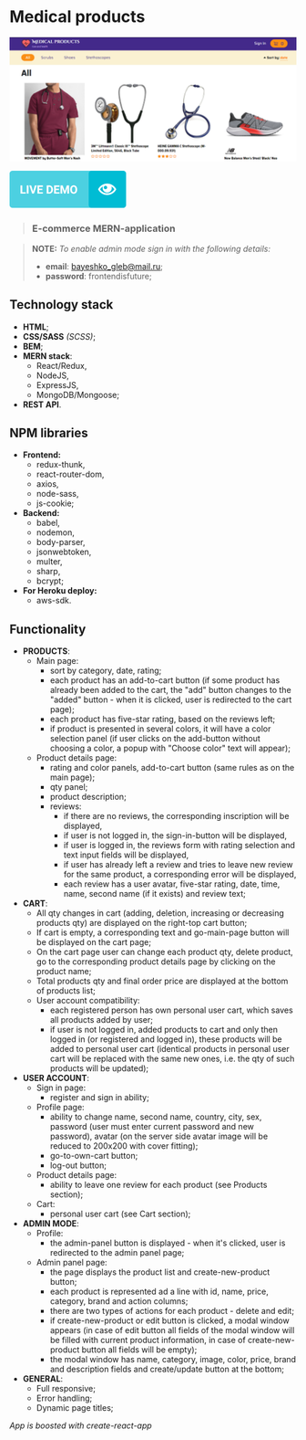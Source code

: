 # Medical products #
![Medical products](title.png)

[![Demo-button](demo-button.png)](https://medical-products-bayeshko.herokuapp.com/)

> ### E-commerce MERN-application

> **NOTE:** *To enable admin mode sign in with the following details:*
>   - **email**: bayeshko_gleb@mail.ru;
>   - **password**: frontendisfuture;

## Technology stack ##
* **HTML**;
* **CSS/SASS** *(SCSS)*;
* **BEM**;
* **MERN stack**:
  * React/Redux,
  * NodeJS,
  * ExpressJS,
  * MongoDB/Mongoose;
* **REST API**.

## NPM libraries ##
* **Frontend:**
  * redux-thunk,
  * react-router-dom,
  * axios,
  * node-sass,
  * js-cookie;
* **Backend:**
  * babel,
  * nodemon,
  * body-parser,
  * jsonwebtoken,
  * multer,
  * sharp,
  * bcrypt;
* **For Heroku deploy:**
  * aws-sdk.

## Functionality ##
- **PRODUCTS**:
  - Main page:
    - sort by category, date, rating;
    - each product has an add-to-cart button (if some product has already been added to the cart, the "add" button changes to the "added" button - when it is clicked, user is redirected to the cart page);
    - each product has five-star rating, based on the reviews left; 
    - if product is presented in several colors, it will have a color selection panel (if user clicks on the add-button without choosing a color, a popup with "Choose color" text will appear);
  - Product details page:
    - rating and color panels, add-to-cart button (same rules as on the main page);
    - qty panel;
    - product description;
    - reviews:
      - if there are no reviews, the corresponding inscription will be displayed,
      - if user is not logged in, the sign-in-button will be displayed,
      - if user is logged in, the reviews form with rating selection and text input fields will be displayed,
      - if user has already left a review and tries to leave new review for the same product, a corresponding error will be displayed,
      - each review has a user avatar, five-star rating, date, time, name, second name (if it exists) and review text;
- **CART**:
  - All qty changes in cart (adding, deletion, increasing or decreasing products qty) are displayed on the right-top cart button;
  - If cart is empty, a corresponding text and go-main-page button will be displayed on the cart page;
  - On the cart page user can change each product qty, delete product, go to the corresponding product details page by clicking on the product name;
  - Total products qty and final order price are displayed at the bottom of products list;
  - User account compatibility:
    - each registered person has own personal user cart, which saves all products added by user;
    - if user is not logged in, added products to cart and only then logged in (or registered and logged in), these products will be added to personal user cart (identical products in personal user cart will be replaced with the same new ones, i.e. the qty of such products will be updated);
- **USER ACCOUNT**:
  - Sign in page:
    - register and sign in ability;
  - Profile page:
    - ability to change name, second name, country, city, sex, password (user must enter current password and new password), avatar (on the server side avatar image will be reduced to 200x200 with cover fitting);
    - go-to-own-cart button;
    - log-out button;
  - Product details page:
    - ability to leave one review for each product (see Products section);
  - Cart:
    - personal user cart (see Cart section);
- **ADMIN MODE**:
  - Profile:
    - the admin-panel button is displayed - when it's clicked, user is redirected to the admin panel page;
  - Admin panel page:
    - the page displays the product list and create-new-product button;
    - each product is represented ad a line with id, name, price, category, brand and action columns;
    - there are two types of actions for each product - delete and edit;
    - if create-new-product or edit button is clicked, a modal window appears (in case of edit button all fields of the modal window will be filled with current product information, in case of create-new-product button all fields will be empty);
    - the modal window has name, category, image, color, price, brand and description fields and create/update button at the bottom;
- **GENERAL**:
  - Full responsive;
  - Error handling;
  - Dynamic page titles;

*App is boosted with create-react-app*